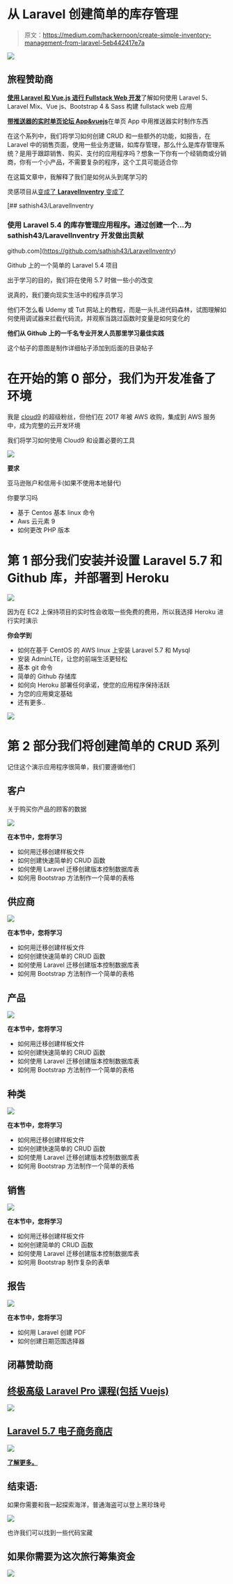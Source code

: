# 从 Laravel 创建简单的库存管理

> 原文：<https://medium.com/hackernoon/create-simple-inventory-management-from-laravel-5eb442417e7a>

![](img/68c96d6d132d57b5db63c69f9babdf3a.png)

## 旅程赞助商

[**使用 Laravel 和 Vue.js 进行 Fullstack Web 开发**](https://click.linksynergy.com/link?id=qt/jYwyHv8A&offerid=507388.1608944&type=2&murl=https%3A%2F%2Fwww.udemy.com%2Flaravel-vuejs-fullstack-web-development%2F)了解如何使用 Laravel 5、Laravel Mix、Vue js、Bootstrap 4 & Sass 构建 fullstack web 应用

[**带推送器的实时单页论坛 App&vuejs**](https://click.linksynergy.com/link?id=qt/jYwyHv8A&offerid=507388.1587178&type=2&murl=https%3A%2F%2Fwww.udemy.com%2Freal-time-single-page-forum-app-with-pusher-laravel-vuejs%2F)在单页 App 中用推送器实时制作东西

在这个系列中，我们将学习如何创建 CRUD 和一些额外的功能，如报告，在 Laravel 中的销售页面，使用一些业务逻辑，如库存管理，那么什么是库存管理系统？是用于跟踪销售、购买、支付的应用程序吗？想象一下你有一个经销商或分销商，你有一个小产品，不需要复杂的程序，这个工具可能适合你

在这篇文章中，我解释了我们是如何从头到尾学习的

灵感项目从[变成了 **LaravelInventry** 变成了](https://github.com/sathish43/LaravelInventry)

[](https://github.com/sathish43/LaravelInventry) [## sathish43/LaravelInventry

### 使用 Laravel 5.4 的库存管理应用程序。通过创建一个…为 sathish43/LaravelInventry 开发做出贡献

github.com](https://github.com/sathish43/LaravelInventry) 

Github 上的一个简单的 Laravel 5.4 项目

出于学习的目的，我们将在使用 5.7 时做一些小的改变

说真的，我们要向现实生活中的程序员学习

他们不怎么看 Udemy 或 Tut 网站上的教程，而是一头扎进代码森林，试图理解如何使用调试器来拦截代码流，并观察当跳过函数时变量是如何变化的

**他们从 Github 上的一千名专业开发人员那里学习最佳实践**

这个帖子的意图是制作详细帖子添加到后面的目录帖子

# 在开始的第 0 部分，我们为开发准备了环境

我是 [cloud9](http://c9.io) 的超级粉丝，但他们在 2017 年被 AWS 收购，集成到 AWS 服务中，成为完整的云开发环境

我们将学习如何使用 Cloud9 和设置必要的工具

![](img/1f542e069353c3aac5d0594bdbdcbca5.png)

**要求**

亚马逊账户和信用卡(如果不使用本地替代)

你要学习吗

*   基于 Centos 基本 linux 命令
*   Aws 云元素 9
*   如何更改 PHP 版本

# 第 1 部分我们安装并设置 Laravel 5.7 和 Github 库，并部署到 Heroku

![](img/2b83bbfa167c5e071a9a3f86ecba2e1b.png)

因为在 EC2 上保持项目的实时性会收取一些免费的费用，所以我选择 Heroku 进行实时演示

**你会学到**

*   如何在基于 CentOS 的 AWS linux 上安装 Laravel 5.7 和 Mysql
*   安装 AdminLTE，让您的前端生活更轻松
*   基本 git 命令
*   简单的 Github 存储库
*   如何向 Heroku 部署任何承诺，使您的应用程序保持活跃
*   为您的应用奠定基础
*   还有更多..

![](img/4791f9f561f5508c8b4545c412997968.png)

# 第 2 部分我们将创建简单的 CRUD 系列

记住这个演示应用程序很简单，我们要遵循他们

## **客户**

关于购买你产品的顾客的数据

![](img/8f54e6e2cff619c54b1d91f29e5e8427.png)

**在本节中，您将学习**

*   如何用迁移创建样板文件
*   如何创建快速简单的 CRUD 函数
*   如何使用 Laravel 迁移创建版本控制数据库表
*   如何用 Bootstrap 方法制作一个简单的表格

## 供应商

![](img/1c4a160de79c54ac8c004026041bdcb4.png)

**在本节中，您将学习**

*   如何用迁移创建样板文件
*   如何创建快速简单的 CRUD 函数
*   如何使用 Laravel 迁移创建版本控制数据库表
*   如何用 Bootstrap 方法制作一个简单的表格

## 产品

![](img/7014ea9138a5bba02db52f41d347e974.png)

**在本节中，您将学习**

*   如何用迁移创建样板文件
*   如何创建快速简单的 CRUD 函数
*   如何使用 Laravel 迁移创建版本控制数据库表
*   如何用 Bootstrap 方法制作一个简单的表格

## 种类

![](img/a7d11aec18eaf336cb05ae5212ee9e67.png)

**在本节中，您将学习**

*   如何用迁移创建样板文件
*   如何创建快速简单的 CRUD 函数
*   如何使用 Laravel 迁移创建版本控制数据库表
*   如何用 Bootstrap 方法制作一个简单的表格

## 销售

![](img/ef078b8e1d8d0b5c4b82c9fc11e69e11.png)

**在本节中，您将学习**

*   如何用迁移创建样板文件
*   如何创建简单的 CRUD 函数
*   如何使用 Laravel 迁移创建版本控制数据库表
*   如何用 Bootstrap 制作复杂的表单

## 报告

![](img/17207f90eb49ef81dd2897642e2199e0.png)

**在本节中，您将学习**

*   如何用 Laravel 创建 PDF
*   如何创建日期范围选择器

## 闭幕赞助商

## [终极高级 Laravel Pro 课程(包括 Vuejs)](https://click.linksynergy.com/link?id=qt/jYwyHv8A&offerid=507388.1382640&type=2&murl=https%3A%2F%2Fwww.udemy.com%2Fthe-ultimate-advanced-laravel-pro-course-incl-vuejs-2%2F)

[![](img/2a28ea4d1d20b3004cbd8a6f191b4594.png)](https://click.linksynergy.com/link?id=qt/jYwyHv8A&offerid=507388.1382640&type=2&murl=https%3A%2F%2Fwww.udemy.com%2Fthe-ultimate-advanced-laravel-pro-course-incl-vuejs-2%2F)

## [Laravel 5.7 电子商务商店](https://click.linksynergy.com/link?id=qt/jYwyHv8A&offerid=507388.1510962&type=2&murl=https%3A%2F%2Fwww.udemy.com%2Flaravel-ecommerce-shop%2F)

[![](img/93afcc580685a27d3e9af5ed7b8f4a80.png)](https://click.linksynergy.com/link?id=qt/jYwyHv8A&offerid=507388.1510962&type=2&murl=https%3A%2F%2Fwww.udemy.com%2Flaravel-ecommerce-shop%2F)

[**了解更多。**](https://click.linksynergy.com/link?id=qt/jYwyHv8A&offerid=507388.1510962&type=2&murl=https%3A%2F%2Fwww.udemy.com%2Flaravel-ecommerce-shop%2F)

## 结束语:

如果你需要和我一起探索海洋，普通海盗可以登上黑珍珠号

![](img/5d2ec68f280f6fe4930a420125f30a94.png)

也许我们可以找到一些代码宝藏

## 如果你需要为这次旅行筹集资金

[![](img/43b2daddadddc09193be2c843a023d8d.png)](https://www.patreon.com/krissanawat)
